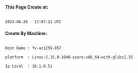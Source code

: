 
   
#### This Page Create at:

```bash

2023-06-28 - 17:07:31 UTC

```

#### Create By Machine:

```bash

Host Name : fv-az1259-857

platform  : Linux-5.15.0-1040-azure-x86_64-with-glibc2.35

Ip Local  : 10.1.0.51

```

